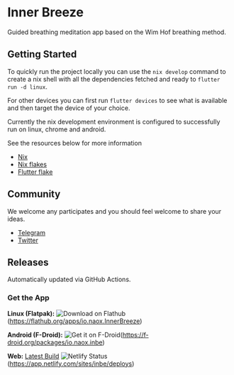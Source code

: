 # Inner Breeze
Guided breathing meditation app based on the Wim Hof breathing method.

## Getting Started
To quickly run the project locally you can use the ```nix develop``` command to create a nix shell with all the dependencies fetched and ready to ```flutter run -d linux```.

For other devices you can first run ```flutter devices``` to see what is available and then target the device of your choice.

Currently the nix development environment is configured to successfully run on linux, chrome and android.

See the resources below for more information

 - [Nix](https://nixos.org/)
 - [Nix flakes](https://nixos.wiki/wiki/Flakes)
 - [Flutter flake](https://github.com/waotzi/flutter-flake)

## Community
We welcome any participates and you should feel welcome to share your ideas.

- [Telegram](https://t.me/naoxio)
- [Twitter](https://twitter.com/naox_io)

## Releases
Automatically updated via GitHub Actions.

### Get the App
**Linux (Flatpak):**
![Download on Flathub](https://dl.flathub.org/assets/badges/flathub-badge-en.png)(https://flathub.org/apps/io.naox.InnerBreeze)

**Android (F-Droid):**
![Get it on F-Droid](https://fdroid.gitlab.io/artwork/badge/get-it-on.png)(https://f-droid.org/packages/io.naox.inbe)

**Web:**
[Latest Build](https://inner-breeze.app/#/)
![Netlify Status](https://api.netlify.com/api/v1/badges/9fe7d682-4647-42d3-8d29-53737c9ffe05/deploy-status)(https://app.netlify.com/sites/inbe/deploys)
